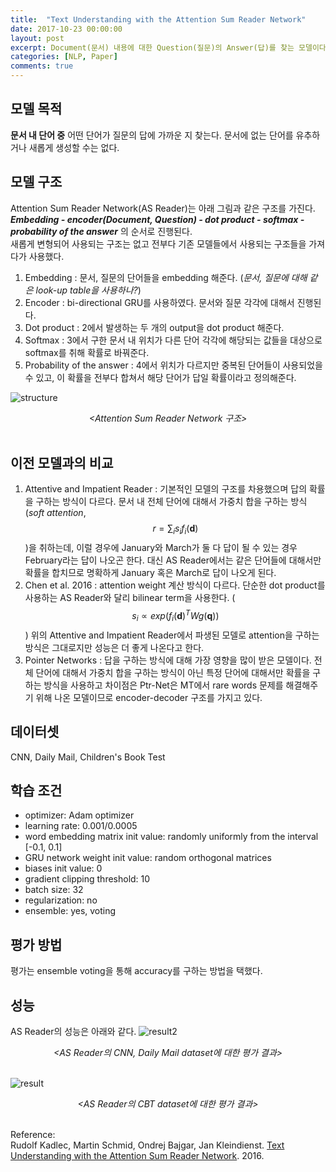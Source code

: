 ```yaml
---
title:  "Text Understanding with the Attention Sum Reader Network"
date: 2017-10-23 00:00:00
layout: post
excerpt: Document(문서) 내용에 대한 Question(질문)의 Answer(답)를 찾는 모델이다. 기존 모델들에서 사용되는 구조들을 차용해서 단순한 방법으로 좋은 성능을 내었다.
categories: [NLP, Paper]
comments: true
---
```


## 모델 목적
**문서 내 단어 중** 어떤 단어가 질문의 답에 가까운 지 찾는다. 문서에 없는 단어를 유추하거나 새롭게 생성할 수는 없다.

## 모델 구조
Attention Sum Reader Network(AS Reader)는 아래 그림과 같은 구조를 가진다. <br>
***Embedding - encoder(Document, Question) - dot product - softmax - probability of the answer*** 의 순서로 진행된다. <br>
새롭게 변형되어 사용되는 구조는 없고 전부다 기존 모델들에서 사용되는 구조들을 가져다가 사용했다. <br>
1) Embedding : 문서, 질문의 단어들을 embedding 해준다. (*문서, 질문에 대해 같은 look-up table을 사용하나?*) <br>
2) Encoder : bi-directional GRU를 사용하였다. 문서와 질문 각각에 대해서 진행된다. <br>
3) Dot product : 2에서 발생하는 두 개의 output을 dot product 해준다. <br>
4) Softmax : 3에서 구한 문서 내 위치가 다른 단어 각각에 해당되는 값들을 대상으로 softmax를 취해 확률로 바꿔준다. <br>
5) Probability of the answer : 4에서 위치가 다르지만 중복된 단어들이 사용되었을 수 있고, 이 확률을 전부다 합쳐서 해당 단어가 답일 확률이라고 정의해준다. <br>

![structure](https://whikwon.github.io/images/NLP_attentionsum_structure.png) <br>
<center> <i> &lt;Attention Sum Reader Network 구조&gt;</i> </center> <br>

## 이전 모델과의 비교
1) Attentive and Impatient Reader : 기본적인 모델의 구조를 차용했으며 답의 확률을 구하는 방식이 다르다. 문서 내 전체 단어에 대해서 가중치 합을 구하는 방식(*soft attention*, $$r = \sum_i s_i f_i(\textbf{d})$$)을 취하는데, 이럴 경우에 January와 March가 둘 다 답이 될 수 있는 경우 February라는 답이 나오곤 한다. 대신 AS Reader에서는 같은 단어들에 대해서만 확률을 합치므로 명확하게 January 혹은 March로
답이 나오게 된다. <br>
2) Chen et al. 2016 : attention weight 계산 방식이 다르다. 단순한 dot product를 사용하는 AS Reader와 달리 bilinear term을 사용한다. ($$s_i \propto exp(f_i(\textbf{d})^T W g(\textbf{q}))$$)
위의 Attentive and Impatient Reader에서 파생된 모델로 attention을 구하는 방식은 그대로지만 성능은 더 좋게 나온다고 한다. <br>
3) Pointer Networks : 답을 구하는 방식에 대해 가장 영향을 많이 받은 모델이다. 전체 단어에 대해서 가중치 합을 구하는 방식이 아닌 특정 단어에 대해서만 확률을 구하는 방식을 사용하고
차이점은 Ptr-Net은 MT에서 rare words 문제를 해결해주기 위해 나온 모델이므로 encoder-decoder 구조를 가지고 있다.

## 데이터셋
CNN, Daily Mail, Children's Book Test

## 학습 조건
- optimizer: Adam optimizer
- learning rate: 0.001/0.0005
- word embedding matrix init value: randomly uniformly from the interval [-0.1, 0.1]
- GRU network weight init value: random orthogonal matrices
- biases init value: 0
- gradient clipping threshold: 10
- batch size: 32
- regularization: no
- ensemble: yes, voting

## 평가 방법
평가는 ensemble voting을 통해 accuracy를 구하는 방법을 택했다.

## 성능
AS Reader의 성능은 아래와 같다.
![result2](https://whikwon.github.io/images/NLP_attentionsum_result2.png) <br>
<center> <i> &lt;AS Reader의 CNN, Daily Mail dataset에 대한 평가 결과&gt;</i> </center> <br>

![result](https://whikwon.github.io/images/NLP_attentionsum_result.png) <br>
<center> <i> &lt;AS Reader의 CBT dataset에 대한 평가 결과&gt;</i> </center> <br>


Reference: <br>
Rudolf Kadlec, Martin Schmid, Ondrej Bajgar, Jan Kleindienst. [Text Understanding with the Attention Sum Reader Network](https://arxiv.org/pdf/1603.01547). 2016.
